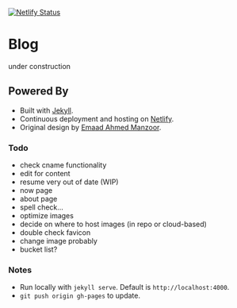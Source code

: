 [![Netlify Status](https://api.netlify.com/api/v1/badges/b14ad8c0-9104-41c6-afc7-e734f8640437/deploy-status)](https://app.netlify.com/sites/alexw/deploys)

# Blog

under construction

## Powered By

- Built with [Jekyll](https://jekyllrb.com/).
- Continuous deployment and hosting on [Netlify](https://www.netlify.com/). 
- Original design by [Emaad Ahmed Manzoor](https://github.com/emaadmanzoor/blog).

### Todo
- check cname functionality
- edit for content
- resume very out of date (WIP)
- now page
- about page
- spell check...
- optimize images
- decide on where to host images (in repo or cloud-based)
- double check favicon
- change image probably
- bucket list?

### Notes
- Run locally with `jekyll serve`. Default is `http://localhost:4000`.
- `git push origin gh-pages` to update.
